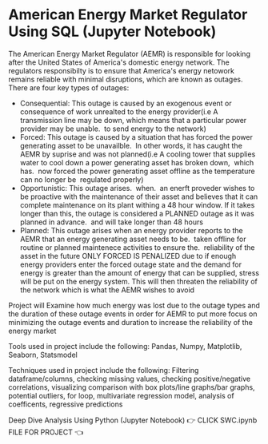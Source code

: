 # American Energy Market Regulator Using SQL (Jupyter Notebook)

The American Energy Market Regulator (AEMR) is responsible for looking after the United States of America's domestic energy network. The regulators responsibilty is to ensure that America's energy netowork remains reliable with minimal disruptions, which are known as outages. There are four key types of outages:
- Consequential: This outage is caused by an exogenous event or consequence of work unrealted to the energy provider(i.e A transmission line may be down, which means that a particular power provider may be unable.  to send energy to the network)
- Forced: This outage is caused by a situation that has forced the power generating asset to be unavailble.  In other words, it has caught the AEMR by suprise and was not planned(i.e A cooling tower that supplies water to cool down a power generating asset has broken down,  which has.  now forced the power generating asset offline as the temperature can no longer be  regulated properly)
- Opportunistic: This outage arises.  when.  an enerft proveder wishes to be proactive with the maintenance of their asset and believes that it can complete maintenance on its plant withing a 48 hour window. If it takes longer than this, the outage is considered a PLANNED outage as it was planned in advance.  and will take longer than 48 hours
- Planned: This outage arises when an energy provider reports to the AEMR that an energy generating asset needs to be.  taken offline for routine or planned maintenece activities to ensure the.  reliability of the asset in the future
ONLY FORCED IS PENALIZED due to if enough energy providers enter the forced outage state and the demand for energy is greater than the amount of energy that can be supplied, stress will be put on the energy system. This will then threaten the reliability of the network which is what the AEMR wishes to avoid

Project will Examine how much energy was lost due to the outage types and the duration of these outage events in order for AEMR to put more focus on minimizing the outage events and duration to increase the reliability of the energy market

Tools used in project include the following: Pandas, Numpy, Matplotlib, Seaborn, Statsmodel

Techniques used in project include the following: Filtering dataframe/columns, checking missing values, checking positive/negative correlations, visualizing comparison with box plots/line graphs/bar graphs, potential outliers, for loop, multivariate regression model, analysis of coefficents, regressive predictions

Deep Dive Analysis Using Python (Jupyter Notebook) 👉 CLICK SWC.ipynb FILE FOR PROJECT 👈
